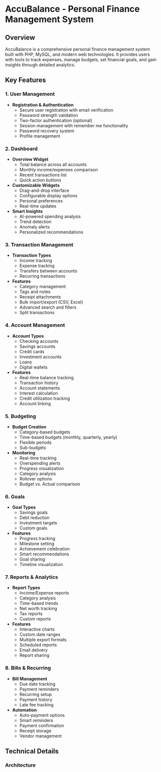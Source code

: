 # AccuBalance - Personal Finance Management System

## Overview
AccuBalance is a comprehensive personal finance management system built with PHP, MySQL, and modern web technologies. It provides users with tools to track expenses, manage budgets, set financial goals, and gain insights through detailed analytics.

## Key Features

### 1. User Management
- **Registration & Authentication**
  - Secure user registration with email verification
  - Password strength validation
  - Two-factor authentication (optional)
  - Session management with remember me functionality
  - Password recovery system
  - Profile management

### 2. Dashboard
- **Overview Widget**
  - Total balance across all accounts
  - Monthly income/expenses comparison
  - Recent transactions list
  - Quick action buttons
- **Customizable Widgets**
  - Drag-and-drop interface
  - Configurable display options
  - Personal preferences
  - Real-time updates
- **Smart Insights**
  - AI-powered spending analysis
  - Trend detection
  - Anomaly alerts
  - Personalized recommendations

### 3. Transaction Management
- **Transaction Types**
  - Income tracking
  - Expense tracking
  - Transfers between accounts
  - Recurring transactions
- **Features**
  - Category management
  - Tags and notes
  - Receipt attachments
  - Bulk import/export (CSV, Excel)
  - Advanced search and filters
  - Split transactions

### 4. Account Management
- **Account Types**
  - Checking accounts
  - Savings accounts
  - Credit cards
  - Investment accounts
  - Loans
  - Digital wallets
- **Features**
  - Real-time balance tracking
  - Transaction history
  - Account statements
  - Interest calculation
  - Credit utilization tracking
  - Account linking

### 5. Budgeting
- **Budget Creation**
  - Category-based budgets
  - Time-based budgets (monthly, quarterly, yearly)
  - Flexible periods
  - Sub-budgets
- **Monitoring**
  - Real-time tracking
  - Overspending alerts
  - Progress visualization
  - Category analysis
  - Rollover options
  - Budget vs. Actual comparison

### 6. Goals
- **Goal Types**
  - Savings goals
  - Debt reduction
  - Investment targets
  - Custom goals
- **Features**
  - Progress tracking
  - Milestone setting
  - Achievement celebration
  - Smart recommendations
  - Goal sharing
  - Timeline visualization

### 7. Reports & Analytics
- **Report Types**
  - Income/Expense reports
  - Category analysis
  - Time-based trends
  - Net worth tracking
  - Tax reports
  - Custom reports
- **Features**
  - Interactive charts
  - Custom date ranges
  - Multiple export formats
  - Scheduled reports
  - Email delivery
  - Report sharing

### 8. Bills & Recurring
- **Bill Management**
  - Due date tracking
  - Payment reminders
  - Recurring setup
  - Payment history
  - Late fee tracking
- **Automation**
  - Auto-payment options
  - Smart reminders
  - Payment confirmation
  - Receipt storage
  - Vendor management

## Technical Details

### Architecture